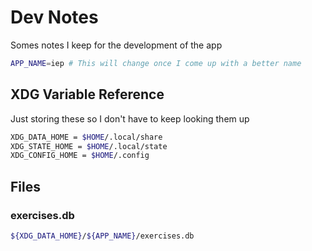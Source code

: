 # Dev Notes

Somes notes I keep for the development of the app

```sh
APP_NAME=iep # This will change once I come up with a better name
```

## XDG Variable Reference

Just storing these so I don't have to keep looking them up

```sh
XDG_DATA_HOME = $HOME/.local/share
XDG_STATE_HOME = $HOME/.local/state
XDG_CONFIG_HOME = $HOME/.config
```

## Files

### exercises.db

```sh
${XDG_DATA_HOME}/${APP_NAME}/exercises.db
```
